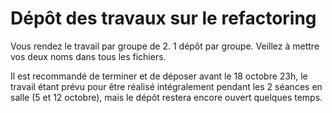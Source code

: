 #	Dépôt des travaux sur le refactoring

Vous rendez le travail par groupe de 2.
1 dépôt par groupe.
Veillez à mettre vos deux noms dans tous les fichiers.

Il est recommandé de terminer et de déposer avant le 18 octobre 23h, le travail étant prévu pour être réalisé intégralement pendant les 2 séances en salle (5 et 12 octobre), mais le dépôt restera encore ouvert quelques temps.